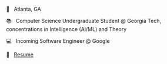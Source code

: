 📍 &nbsp; Atlanta, GA

📚 &nbsp; Computer Science Undergraduate Student @ Georgia Tech, concentrations in Intelligence (AI/ML) and Theory

💻 &nbsp; Incoming Software Engineer @ Google

💼 &nbsp; [Resume](https://github.com/dsoman24/resume/blob/master/daniel_oman_resume.pdf)


<!-- https://github.com/ikatyang/emoji-cheat-sheet/blob/master/README.md -->
